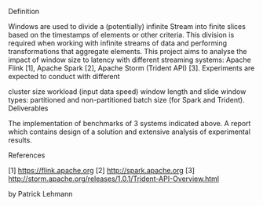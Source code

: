 Definition

Windows are used to divide a (potentially) infinite Stream into finite slices based on the timestamps of elements or other criteria. This division is required when working with infinite streams of data and performing transformations that aggregate elements.
This project aims to analyse the impact of window size to latency with different streaming systems: Apache Flink [1], Apache Spark [2], Apache Storm (Trident API) [3].
Experiments are expected to conduct with different

cluster size
workload (input data speed)
window length and slide
window types: partitioned and non-partitioned
batch size (for Spark and Trident).
Deliverables

The implementation of benchmarks of 3 systems indicated above.
A report which contains design of a solution and extensive analysis of experimental results.



References

[1] https://flink.apache.org
[2] http://spark.apache.org
[3] http://storm.apache.org/releases/1.0.1/Trident-API-Overview.html

by Patrick Lehmann
